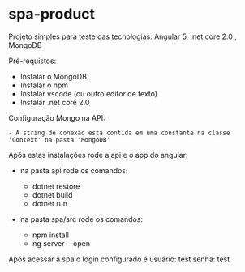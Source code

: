# spa-product
Projeto simples para teste das tecnologias:
Angular 5, .net core 2.0 , MongoDB

Pré-requistos:
 - Instalar o MongoDB
 - Instalar o npm
 - Instalar vscode (ou outro editor de texto)
 - Instalar .net core 2.0

Configuração Mongo na API:

    - A string de conexão está contida em uma constante na classe 'Context' na pasta 'MongoDB'

Após estas instalações rode a api e o app do angular:

 - na pasta api rode os comandos:
    * dotnet restore
    * dotnet build
    * dotnet run

- na pasta spa/src rode os comandos:
    * npm install
    * ng server --open

Após acessar a spa o login configurado é 
    usuário: test
    senha: test
